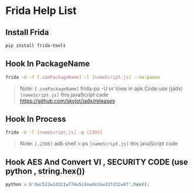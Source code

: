 # Frida Help List 
## Install Frida 
```sh
pip install frida-tools
```
## Hook In PackageName
```sh
frida -U -f [.comPackageName] -l [nameScript.js] --no-pause
```

> Note:
`[.comPackageName]` frida-ps -U or View in apk Code use (jadx)
`[nameScript.js]` this javaScript code
https://github.com/skylot/jadx/releases

## Hook In Process
```sh
frida -U -l [nameScript.js] -p [2305]
```
> Note:
`[.2305]` adb shell > ps
`[nameScript.js]` this javaScript code

## Hook AES And Convert VI , SECURITY CODE (use python ,  string.hex())
```python
python > b'dwc512w1d321wf74w5c4vwdcdxw32fd32w4f'.hex();
```
